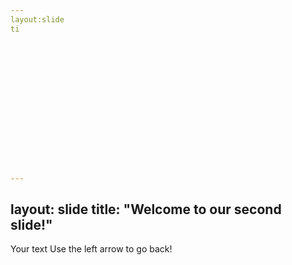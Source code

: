 ```yaml
---
layout:slide
ti
















---
```

layout: slide
title: "Welcome to our second slide!"
---
Your text
Use the left arrow to go back!
